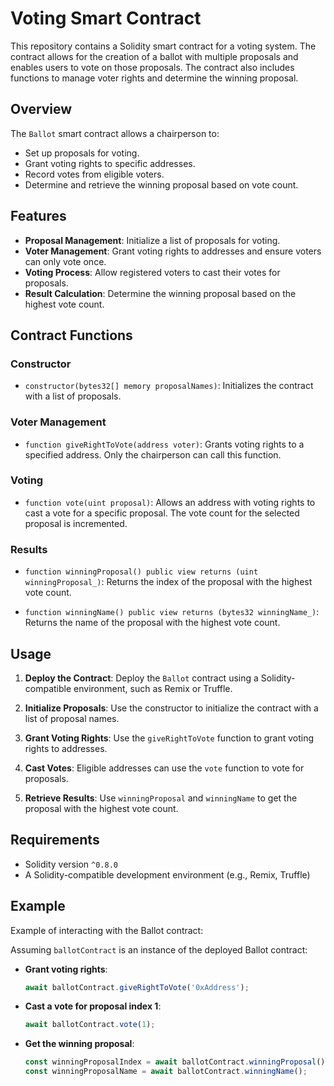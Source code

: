 
# Voting Smart Contract

This repository contains a Solidity smart contract for a voting system. The contract allows for the creation of a ballot with multiple proposals and enables users to vote on those proposals. The contract also includes functions to manage voter rights and determine the winning proposal.

## Overview

The `Ballot` smart contract allows a chairperson to:
- Set up proposals for voting.
- Grant voting rights to specific addresses.
- Record votes from eligible voters.
- Determine and retrieve the winning proposal based on vote count.

## Features

- **Proposal Management**: Initialize a list of proposals for voting.
- **Voter Management**: Grant voting rights to addresses and ensure voters can only vote once.
- **Voting Process**: Allow registered voters to cast their votes for proposals.
- **Result Calculation**: Determine the winning proposal based on the highest vote count.

## Contract Functions

### Constructor

- `constructor(bytes32[] memory proposalNames)`: Initializes the contract with a list of proposals.

### Voter Management

- `function giveRightToVote(address voter)`: Grants voting rights to a specified address. Only the chairperson can call this function.

### Voting

- `function vote(uint proposal)`: Allows an address with voting rights to cast a vote for a specific proposal. The vote count for the selected proposal is incremented.

### Results

- `function winningProposal() public view returns (uint winningProposal_)`: Returns the index of the proposal with the highest vote count.

- `function winningName() public view returns (bytes32 winningName_)`: Returns the name of the proposal with the highest vote count.

## Usage

1. **Deploy the Contract**: Deploy the `Ballot` contract using a Solidity-compatible environment, such as Remix or Truffle.

2. **Initialize Proposals**: Use the constructor to initialize the contract with a list of proposal names.

3. **Grant Voting Rights**: Use the `giveRightToVote` function to grant voting rights to addresses.

4. **Cast Votes**: Eligible addresses can use the `vote` function to vote for proposals.

5. **Retrieve Results**: Use `winningProposal` and `winningName` to get the proposal with the highest vote count.

## Requirements

- Solidity version `^0.8.0`
- A Solidity-compatible development environment (e.g., Remix, Truffle)

## Example

Example of interacting with the Ballot contract:

Assuming `ballotContract` is an instance of the deployed Ballot contract:

- **Grant voting rights**:

  ```javascript
  await ballotContract.giveRightToVote('0xAddress');
  ```

- **Cast a vote for proposal index 1**:

  ```javascript
  await ballotContract.vote(1);
  ```

- **Get the winning proposal**:

  ```javascript
  const winningProposalIndex = await ballotContract.winningProposal();
  const winningProposalName = await ballotContract.winningName();
  ```

